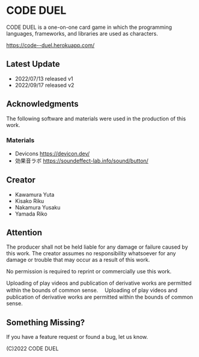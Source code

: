 # CODE DUEL

CODE DUEL is a one-on-one card game in which the programming languages, frameworks, and libraries are used as characters.

https://code--duel.herokuapp.com/


## Latest Update
- 2022/07/13 released v1
- 2022/09/17 released v2


## Acknowledgments
The following software and materials were used in the production of this work.

### Materials
- Devicons
https://devicon.dev/
- 効果音ラボ
https://soundeffect-lab.info/sound/button/


## Creator
- Kawamura Yuta
- Kisako Riku
- Nakamura Yusaku
- Yamada Riko

## Attention
The producer shall not be held liable for any damage or failure caused by this work. The creator assumes no responsibility whatsoever for any damage or trouble that may occur as a result of this work.

No permission is required to reprint or commercially use this work.

Uploading of play videos and publication of derivative works are permitted within the bounds of common sense.
　Uploading of play videos and publication of derivative works are permitted within the bounds of common sense.
 
 ## Something Missing?
 If you have a feature request or found a bug, let us know.
 
 (C)2022 CODE DUEL
